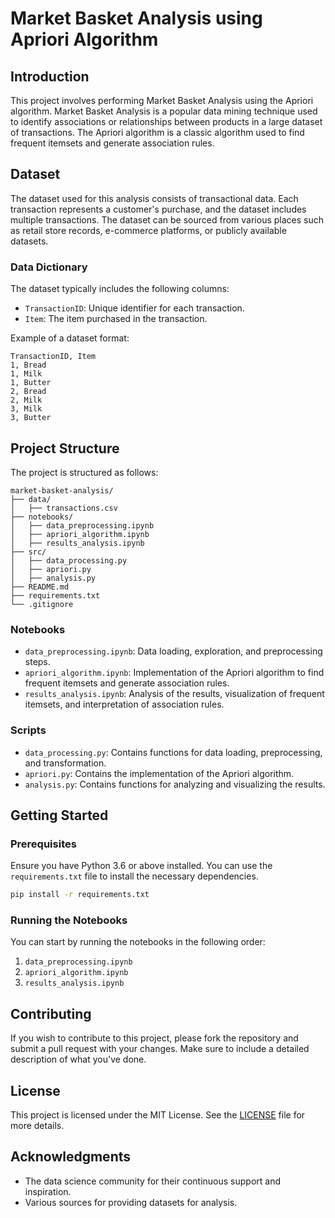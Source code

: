 # Market Basket Analysis using Apriori Algorithm

## Introduction

This project involves performing Market Basket Analysis using the Apriori algorithm. Market Basket Analysis is a popular data mining technique used to identify associations or relationships between products in a large dataset of transactions. The Apriori algorithm is a classic algorithm used to find frequent itemsets and generate association rules.

## Dataset

The dataset used for this analysis consists of transactional data. Each transaction represents a customer's purchase, and the dataset includes multiple transactions. The dataset can be sourced from various places such as retail store records, e-commerce platforms, or publicly available datasets.

### Data Dictionary

The dataset typically includes the following columns:

- `TransactionID`: Unique identifier for each transaction.
- `Item`: The item purchased in the transaction.

Example of a dataset format:
```
TransactionID, Item
1, Bread
1, Milk
1, Butter
2, Bread
2, Milk
3, Milk
3, Butter
```

## Project Structure

The project is structured as follows:

```
market-basket-analysis/
├── data/
│   ├── transactions.csv
├── notebooks/
│   ├── data_preprocessing.ipynb
│   ├── apriori_algorithm.ipynb
│   ├── results_analysis.ipynb
├── src/
│   ├── data_processing.py
│   ├── apriori.py
│   ├── analysis.py
├── README.md
├── requirements.txt
└── .gitignore
```

### Notebooks

- `data_preprocessing.ipynb`: Data loading, exploration, and preprocessing steps.
- `apriori_algorithm.ipynb`: Implementation of the Apriori algorithm to find frequent itemsets and generate association rules.
- `results_analysis.ipynb`: Analysis of the results, visualization of frequent itemsets, and interpretation of association rules.

### Scripts

- `data_processing.py`: Contains functions for data loading, preprocessing, and transformation.
- `apriori.py`: Contains the implementation of the Apriori algorithm.
- `analysis.py`: Contains functions for analyzing and visualizing the results.

## Getting Started

### Prerequisites

Ensure you have Python 3.6 or above installed. You can use the `requirements.txt` file to install the necessary dependencies.

```bash
pip install -r requirements.txt
```

### Running the Notebooks

You can start by running the notebooks in the following order:

1. `data_preprocessing.ipynb`
2. `apriori_algorithm.ipynb`
3. `results_analysis.ipynb`

## Contributing

If you wish to contribute to this project, please fork the repository and submit a pull request with your changes. Make sure to include a detailed description of what you've done.

## License

This project is licensed under the MIT License. See the [LICENSE](LICENSE) file for more details.

## Acknowledgments

- The data science community for their continuous support and inspiration.
- Various sources for providing datasets for analysis.
